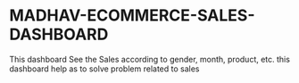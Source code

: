 # MADHAV-ECOMMERCE-SALES-DASHBOARD

This dashboard See the Sales according to gender, month, product, etc. this dashboard help as to solve problem related to sales
